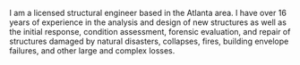 I am a licensed structural engineer based in the Atlanta area. I have over 16 years of experience in the analysis and design of new structures as well as the initial response, condition assessment, forensic evaluation, and repair of structures damaged by natural disasters, collapses, fires, building envelope failures, and other large and complex losses.
